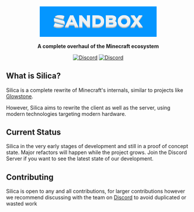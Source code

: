 <p align="center">  
    <img src="https://raw.githubusercontent.com/sandboxpowered/silica/main/.github/assets/github.png" width="320" alt="Logo">
</p>  

<p align="center">
	<strong>  
		A complete overhaul of the Minecraft ecosystem  
	</strong>  
</p>  

<p align="center">  
    <a href="https://discord.gg/fTZSX9Y7uz"><img src="https://img.shields.io/discord/752614300413329510.svg?style=for-the-badge&logo=discord&logoColor=white" alt="Discord"/></a>  
    <a href="https://github.com/SandboxPowered/Silica/graphs/contributors"><img src="https://img.shields.io/github/contributors/SandboxPowered/Silica.svg?style=for-the-badge&logo=github" alt="Discord"/></a>  
</p>

## What is Silica?
Silica is a complete rewrite of Minecraft's internals, similar to projects like [Glowstone](https://github.com/GlowstoneMC/Glowstone).

However, Silica aims to rewrite the client as well as the server, using modern technologies targeting modern hardware.

## Current Status

Silica in the very early stages of development and still in a proof of concept state. Major refactors will happen while the project grows. Join the Discord Server if you want to see the latest state of our development.

## Contributing
Silica is open to any and all contributions, for larger contributions however we recommend discussing with the team on [Discord](https://discord.gg/m9DMfnD) to avoid duplicated or wasted work